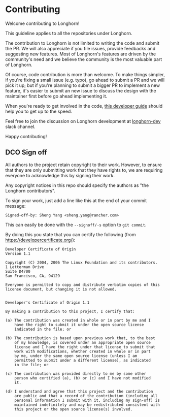 # Contributing

Welcome contributing to Longhorn!

This guideline applies to all the repositories under Longhorn.

The contribution to Longhorn is not limited to writing the code and submit the PR. We will also appreciate if you file issues, provide feedbacks and suggesting new features. Most of Longhorn's features are driven by the community's need and we believe the community is the most valuable part of Longhorn.

Of course, code contribution is more than welcome. To make things simpler, if you're fixing a small issue (e.g. typo), go ahead to submit a PR and we will pick it up; but if you're planning to submit a bigger PR to implement a new feature, it's easier to submit an new issue to discuss the design with the maintainer first before go ahead implementing it.

When you're ready to get involved in the code, [this developer guide](https://github.com/longhorn/longhorn/wiki/Getting-started-with-Longhorn-Development) should help you to get up to the speed.

Feel free to join the discussion on Longhorn development at [longhorn-dev](https://rancher-users.slack.com/messages/CMLPKMYDC) slack channel.

Happy contributing!

## DCO Sign off

All authors to the project retain copyright to their work. However, to ensure
that they are only submitting work that they have rights to, we are requiring
everyone to acknowledge this by signing their work.

Any copyright notices in this repo should specify the authors as "the Longhorn contributors".

To sign your work, just add a line like this at the end of your commit message:

```
Signed-off-by: Sheng Yang <sheng.yang@rancher.com>
```

This can easily be done with the `--signoff/-s` option to `git commit`.

By doing this you state that you can certify the following (from https://developercertificate.org/):

```
Developer Certificate of Origin
Version 1.1

Copyright (C) 2004, 2006 The Linux Foundation and its contributors.
1 Letterman Drive
Suite D4700
San Francisco, CA, 94129

Everyone is permitted to copy and distribute verbatim copies of this
license document, but changing it is not allowed.


Developer's Certificate of Origin 1.1

By making a contribution to this project, I certify that:

(a) The contribution was created in whole or in part by me and I
    have the right to submit it under the open source license
    indicated in the file; or

(b) The contribution is based upon previous work that, to the best
    of my knowledge, is covered under an appropriate open source
    license and I have the right under that license to submit that
    work with modifications, whether created in whole or in part
    by me, under the same open source license (unless I am
    permitted to submit under a different license), as indicated
    in the file; or

(c) The contribution was provided directly to me by some other
    person who certified (a), (b) or (c) and I have not modified
    it.

(d) I understand and agree that this project and the contribution
    are public and that a record of the contribution (including all
    personal information I submit with it, including my sign-off) is
    maintained indefinitely and may be redistributed consistent with
    this project or the open source license(s) involved.
```
